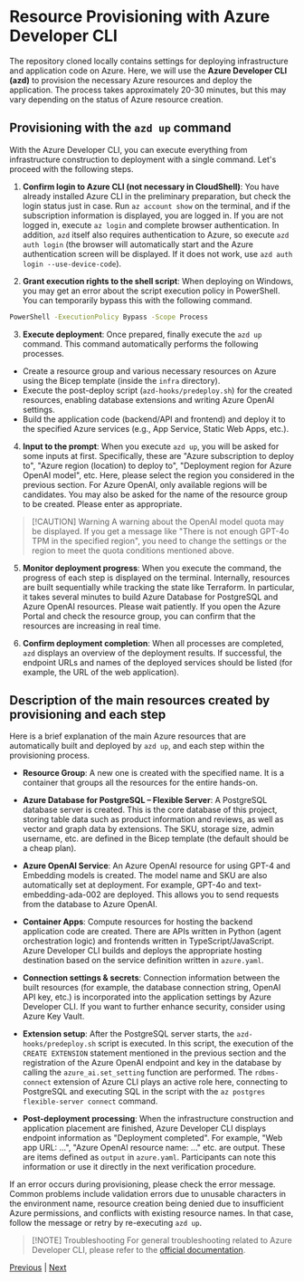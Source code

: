 # Resource Provisioning with Azure Developer CLI

The repository cloned locally contains settings for deploying infrastructure and application code on Azure. Here, we will use the **Azure Developer CLI (azd)** to provision the necessary Azure resources and deploy the application. The process takes approximately 20-30 minutes, but this may vary depending on the status of Azure resource creation.

## Provisioning with the `azd up` command

With the Azure Developer CLI, you can execute everything from infrastructure construction to deployment with a single command. Let's proceed with the following steps.

1. **Confirm login to Azure CLI (not necessary in CloudShell)**: You have already installed Azure CLI in the preliminary preparation, but check the login status just in case. Run `az account show` on the terminal, and if the subscription information is displayed, you are logged in. If you are not logged in, execute `az login` and complete browser authentication. In addition, `azd` itself also requires authentication to Azure, so execute `azd auth login` (the browser will automatically start and the Azure authentication screen will be displayed. If it does not work, use `azd auth login --use-device-code`).

2. **Grant execution rights to the shell script**: When deploying on Windows, you may get an error about the script execution policy in PowerShell. You can temporarily bypass this with the following command.

```sh
PowerShell -ExecutionPolicy Bypass -Scope Process
```

3. **Execute deployment**: Once prepared, finally execute the `azd up` command. This command automatically performs the following processes.

- Create a resource group and various necessary resources on Azure using the Bicep template (inside the `infra` directory).
- Execute the post-deploy script (`azd-hooks/predeploy.sh`) for the created resources, enabling database extensions and writing Azure OpenAI settings.
- Build the application code (backend/API and frontend) and deploy it to the specified Azure services (e.g., App Service, Static Web Apps, etc.).

4. **Input to the prompt**: When you execute `azd up`, you will be asked for some inputs at first. Specifically, these are "Azure subscription to deploy to", "Azure region (location) to deploy to", "Deployment region for Azure OpenAI model", etc. Here, please select the region you considered in the previous section. For Azure OpenAI, only available regions will be candidates. You may also be asked for the name of the resource group to be created. Please enter as appropriate.

> [!CAUTION] Warning
> A warning about the OpenAI model quota may be displayed. If you get a message like "There is not enough GPT-4o TPM in the specified region", you need to change the settings or the region to meet the quota conditions mentioned above.

5. **Monitor deployment progress**: When you execute the command, the progress of each step is displayed on the terminal. Internally, resources are built sequentially while tracking the state like Terraform. In particular, it takes several minutes to build Azure Database for PostgreSQL and Azure OpenAI resources. Please wait patiently. If you open the Azure Portal and check the resource group, you can confirm that the resources are increasing in real time.

6. **Confirm deployment completion**: When all processes are completed, `azd` displays an overview of the deployment results. If successful, the endpoint URLs and names of the deployed services should be listed (for example, the URL of the web application).

## Description of the main resources created by provisioning and each step

Here is a brief explanation of the main Azure resources that are automatically built and deployed by `azd up`, and each step within the provisioning process.

- **Resource Group**: A new one is created with the specified name. It is a container that groups all the resources for the entire hands-on.

- **Azure Database for PostgreSQL – Flexible Server**: A PostgreSQL database server is created. This is the core database of this project, storing table data such as product information and reviews, as well as vector and graph data by extensions. The SKU, storage size, admin username, etc. are defined in the Bicep template (the default should be a cheap plan).

- **Azure OpenAI Service**: An Azure OpenAI resource for using GPT-4 and Embedding models is created. The model name and SKU are also automatically set at deployment. For example, GPT-4o and text-embedding-ada-002 are deployed. This allows you to send requests from the database to Azure OpenAI.

- **Container Apps**: Compute resources for hosting the backend application code are created. There are APIs written in Python (agent orchestration logic) and frontends written in TypeScript/JavaScript. Azure Developer CLI builds and deploys the appropriate hosting destination based on the service definition written in `azure.yaml`.

- **Connection settings & secrets**: Connection information between the built resources (for example, the database connection string, OpenAI API key, etc.) is incorporated into the application settings by Azure Developer CLI. If you want to further enhance security, consider using Azure Key Vault.

- **Extension setup**: After the PostgreSQL server starts, the `azd-hooks/predeploy.sh` script is executed. In this script, the execution of the `CREATE EXTENSION` statement mentioned in the previous section and the registration of the Azure OpenAI endpoint and key in the database by calling the `azure_ai.set_setting` function are performed. The `rdbms-connect` extension of Azure CLI plays an active role here, connecting to PostgreSQL and executing SQL in the script with the `az postgres flexible-server connect` command.

- **Post-deployment processing**: When the infrastructure construction and application placement are finished, Azure Developer CLI displays endpoint information as "Deployment completed". For example, "Web app URL: ...", "Azure OpenAI resource name: ..." etc. are output. These are items defined as `output` in `azure.yaml`. Participants can note this information or use it directly in the next verification procedure.

If an error occurs during provisioning, please check the error message. Common problems include validation errors due to unusable characters in the environment name, resource creation being denied due to insufficient Azure permissions, and conflicts with existing resource names. In that case, follow the message or retry by re-executing `azd up`.

> [!NOTE] Troubleshooting
> For general troubleshooting related to Azure Developer CLI, please refer to the [official documentation](https://github.com/Azure-Samples/postgres-agentic-shop).

[Previous](03-Repository.md) | [Next](05-Post-provisioning.md)
